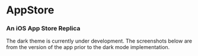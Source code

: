 # AppStore

### An iOS App Store Replica

The dark theme is currently under development. The screenshots below are from the version of the app prior to the dark mode implementation.


